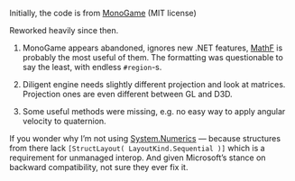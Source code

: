 Initially, the code is from [MonoGame](https://github.com/MonoGame/MonoGame) (MIT license)Reworked heavily since then.1. MonoGame appears abandoned, ignores new .NET features, [MathF](https://docs.microsoft.com/en-us/dotnet/api/system.mathf?view=netcore-3.1) is probably the most useful of them.The formatting was questionable to say the least, with endless `#region`-s.2. Diligent engine needs slightly different projection and look at matrices.Projection ones are even different between GL and D3D.3. Some useful methods were missing, e.g. no easy way to apply angular velocity to quaternion.If you wonder why I’m not using [System.Numerics](https://docs.microsoft.com/en-us/dotnet/api/system.numerics?view=netcore-2.1) — because structures from there lack `[StructLayout( LayoutKind.Sequential )]` which is a requirement for unmanaged interop.And given Microsoft’s stance on backward compatibility, not sure they ever fix it.